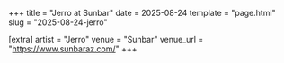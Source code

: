 +++
title = "Jerro at Sunbar"
date = 2025-08-24
template = "page.html"
slug = "2025-08-24-jerro"

[extra]
artist = "Jerro"
venue = "Sunbar"
venue_url = "https://www.sunbaraz.com/"
+++
